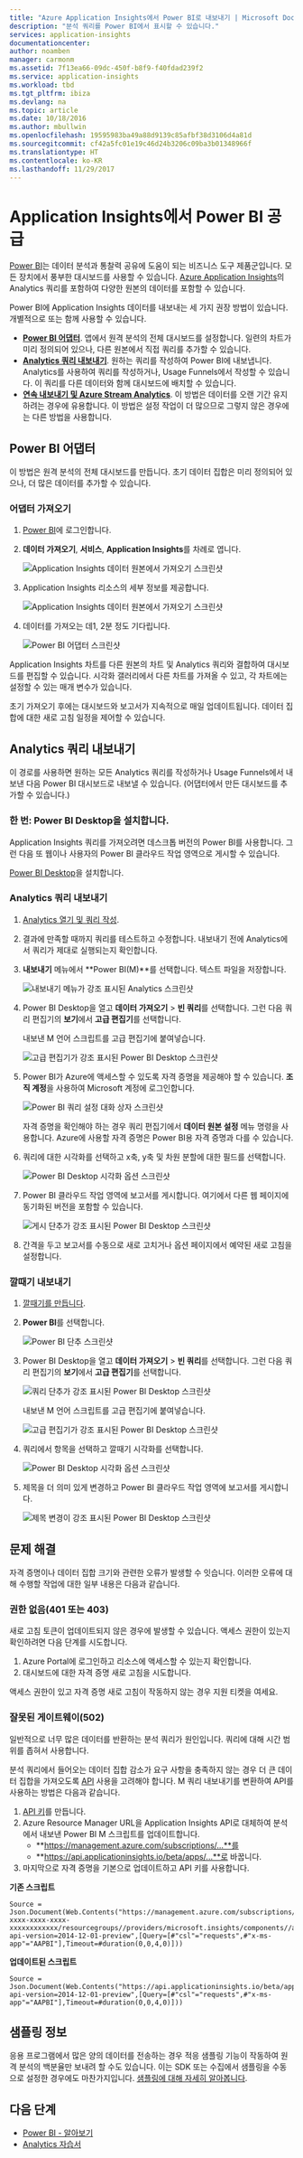 ```yaml
---
title: "Azure Application Insights에서 Power BI로 내보내기 | Microsoft Docs"
description: "분석 쿼리를 Power BI에서 표시할 수 있습니다."
services: application-insights
documentationcenter: 
author: noamben
manager: carmonm
ms.assetid: 7f13ea66-09dc-450f-b8f9-f40fdad239f2
ms.service: application-insights
ms.workload: tbd
ms.tgt_pltfrm: ibiza
ms.devlang: na
ms.topic: article
ms.date: 10/18/2016
ms.author: mbullwin
ms.openlocfilehash: 19595983ba49a88d9139c85afbf38d3106d4a81d
ms.sourcegitcommit: cf42a5fc01e19c46d24b3206c09ba3b01348966f
ms.translationtype: HT
ms.contentlocale: ko-KR
ms.lasthandoff: 11/29/2017
---
```

# <a name="feed-power-bi-from-application-insights"></a>Application Insights에서 Power BI 공급
[Power BI](http://www.powerbi.com/)는 데이터 분석과 통찰력 공유에 도움이 되는 비즈니스 도구 제품군입니다. 모든 장치에서 풍부한 대시보드를 사용할 수 있습니다. [Azure Application Insights](app-insights-overview.md)의 Analytics 쿼리를 포함하여 다양한 원본의 데이터를 포함할 수 있습니다.

Power BI에 Application Insights 데이터를 내보내는 세 가지 권장 방법이 있습니다. 개별적으로 또는 함께 사용할 수 있습니다.

* [**Power BI 어댑터**](#power-pi-adapter). 앱에서 원격 분석의 전체 대시보드를 설정합니다. 일련의 차트가 미리 정의되어 있으나, 다른 원본에서 직접 쿼리를 추가할 수 있습니다.
* [**Analytics 쿼리 내보내기**](#export-analytics-queries). 원하는 쿼리를 작성하여 Power BI에 내보냅니다. Analytics를 사용하여 쿼리를 작성하거나, Usage Funnels에서 작성할 수 있습니다. 이 쿼리를 다른 데이터와 함께 대시보드에 배치할 수 있습니다.
* [**연속 내보내기 및 Azure Stream Analytics**](app-insights-export-stream-analytics.md). 이 방법은 데이터를 오랜 기간 유지하려는 경우에 유용합니다. 이 방법은 설정 작업이 더 많으므로 그렇지 않은 경우에는 다른 방법을 사용합니다.

## <a name="power-bi-adapter"></a>Power BI 어댑터
이 방법은 원격 분석의 전체 대시보드를 만듭니다. 초기 데이터 집합은 미리 정의되어 있으나, 더 많은 데이터를 추가할 수 있습니다.

### <a name="get-the-adapter"></a>어댑터 가져오기
1. [Power BI](https://app.powerbi.com/)에 로그인합니다.
2. **데이터 가져오기**, **서비스**, **Application Insights**를 차례로 엽니다.
   
    ![Application Insights 데이터 원본에서 가져오기 스크린샷](./media/app-insights-export-power-bi/power-bi-adapter.png)
3. Application Insights 리소스의 세부 정보를 제공합니다.
   
    ![Application Insights 데이터 원본에서 가져오기 스크린샷](./media/app-insights-export-power-bi/azure-subscription-resource-group-name.png)
4. 데이터를 가져오는 데1, 2분 정도 기다립니다.
   
    ![Power BI 어댑터 스크린샷](./media/app-insights-export-power-bi/010.png)

Application Insights 차트를 다른 원본의 차트 및 Analytics 쿼리와 결합하여 대시보드를 편집할 수 있습니다. 시각화 갤러리에서 다른 차트를 가져올 수 있고, 각 차트에는 설정할 수 있는 매개 변수가 있습니다.

초기 가져오기 후에는 대시보드와 보고서가 지속적으로 매일 업데이트됩니다. 데이터 집합에 대한 새로 고침 일정을 제어할 수 있습니다.

## <a name="export-analytics-queries"></a>Analytics 쿼리 내보내기
이 경로를 사용하면 원하는 모든 Analytics 쿼리를 작성하거나 Usage Funnels에서 내보낸 다음 Power BI 대시보드로 내보낼 수 있습니다. (어댑터에서 만든 대시보드를 추가할 수 있습니다.)

### <a name="one-time-install-power-bi-desktop"></a>한 번: Power BI Desktop을 설치합니다.
Application Insights 쿼리를 가져오려면 데스크톱 버전의 Power BI를 사용합니다. 그런 다음 또 웹이나 사용자의 Power BI 클라우드 작업 영역으로 게시할 수 있습니다. 

[Power BI Desktop](https://powerbi.microsoft.com/en-us/desktop/)을 설치합니다.

### <a name="export-an-analytics-query"></a>Analytics 쿼리 내보내기
1. [Analytics 열기 및 쿼리 작성](app-insights-analytics-tour.md).
2. 결과에 만족할 때까지 쿼리를 테스트하고 수정합니다. 내보내기 전에 Analytics에서 쿼리가 제대로 실행되는지 확인합니다.
3. **내보내기** 메뉴에서 **Power BI(M)**를 선택합니다. 텍스트 파일을 저장합니다.
   
    ![내보내기 메뉴가 강조 표시된 Analytics 스크린샷](./media/app-insights-export-power-bi/analytics-export-power-bi.png)
4. Power BI Desktop을 열고 **데이터 가져오기** > **빈 쿼리**를 선택합니다. 그런 다음 쿼리 편집기의 **보기**에서 **고급 편집기**를 선택합니다.

    내보낸 M 언어 스크립트를 고급 편집기에 붙여넣습니다.

    ![고급 편집기가 강조 표시된 Power BI Desktop 스크린샷](./media/app-insights-export-power-bi/power-bi-import-analytics-query.png)

1. Power BI가 Azure에 액세스할 수 있도록 자격 증명을 제공해야 할 수 있습니다. **조직 계정**을 사용하여 Microsoft 계정에 로그인합니다.
   
    ![Power BI 쿼리 설정 대화 상자 스크린샷](./media/app-insights-export-power-bi/power-bi-import-sign-in.png)

    자격 증명을 확인해야 하는 경우 쿼리 편집기에서 **데이터 원본 설정** 메뉴 명령을 사용합니다. Azure에 사용할 자격 증명은 Power BI용 자격 증명과 다를 수 있습니다.
2. 쿼리에 대한 시각화를 선택하고 x축, y축 및 차원 분할에 대한 필드를 선택합니다.
   
    ![Power BI Desktop 시각화 옵션 스크린샷](./media/app-insights-export-power-bi/power-bi-analytics-visualize.png)
3. Power BI 클라우드 작업 영역에 보고서를 게시합니다. 여기에서 다른 웹 페이지에 동기화된 버전을 포함할 수 있습니다.
   
    ![게시 단추가 강조 표시된 Power BI Desktop 스크린샷](./media/app-insights-export-power-bi/publish-power-bi.png)
4. 간격을 두고 보고서를 수동으로 새로 고치거나 옵션 페이지에서 예약된 새로 고침을 설정합니다.

### <a name="export-a-funnel"></a>깔때기 내보내기
1. [깔때기를 만듭니다](usage-funnels.md).
2. **Power BI**를 선택합니다. 

   ![Power BI 단추 스크린샷](./media/app-insights-export-power-bi/button.png)
   
3. Power BI Desktop을 열고 **데이터 가져오기** > **빈 쿼리**를 선택합니다. 그런 다음 쿼리 편집기의 **보기**에서 **고급 편집기**를 선택합니다.

   ![쿼리 단추가 강조 표시된 Power BI Desktop 스크린샷](./media/app-insights-export-power-bi/blankquery.png)

   내보낸 M 언어 스크립트를 고급 편집기에 붙여넣습니다. 

   ![고급 편집기가 강조 표시된 Power BI Desktop 스크린샷](./media/app-insights-export-power-bi/advancedquery.png)

4. 쿼리에서 항목을 선택하고 깔때기 시각화를 선택합니다.

   ![Power BI Desktop 시각화 옵션 스크린샷](./media/app-insights-export-power-bi/selectsequence.png)

5. 제목을 더 의미 있게 변경하고 Power BI 클라우드 작업 영역에 보고서를 게시합니다. 

   ![제목 변경이 강조 표시된 Power BI Desktop 스크린샷](./media/app-insights-export-power-bi/changetitle.png)

## <a name="troubleshooting"></a>문제 해결

자격 증명이나 데이터 집합 크기와 관련한 오류가 발생할 수 잇습니다. 이러한 오류에 대해 수행할 작업에 대한 일부 내용은 다음과 같습니다.

### <a name="unauthorized-401-or-403"></a>권한 없음(401 또는 403) 
새로 고침 토큰이 업데이트되지 않은 경우에 발생할 수 있습니다. 액세스 권한이 있는지 확인하려면 다음 단계를 시도합니다.

1. Azure Portal에 로그인하고 리소스에 액세스할 수 있는지 확인합니다.
2. 대시보드에 대한 자격 증명 새로 고침을 시도합니다.

 액세스 권한이 있고 자격 증명 새로 고침이 작동하지 않는 경우 지원 티켓을 여세요.

### <a name="bad-gateway-502"></a>잘못된 게이트웨이(502)
일반적으로 너무 많은 데이터를 반환하는 분석 쿼리가 원인입니다. 쿼리에 대해 시간 범위를 좁혀서 사용합니다. 

분석 쿼리에서 들어오는 데이터 집합 감소가 요구 사항을 충족하지 않는 경우 더 큰 데이터 집합을 가져오도록 [API](https://dev.applicationinsights.io/documentation/overview) 사용을 고려해야 합니다. M 쿼리 내보내기를 변환하여 API를 사용하는 방법은 다음과 같습니다.

1. [API 키](https://dev.applicationinsights.io/documentation/Authorization/API-key-and-App-ID)를 만듭니다.
2. Azure Resource Manager URL을 Application Insights API로 대체하여 분석에서 내보낸 Power BI M 스크립트를 업데이트합니다.
   * **https://management.azure.com/subscriptions/...**를
   * **https://api.applicationinsights.io/beta/apps/...**로 바꿉니다.
3. 마지막으로 자격 증명을 기본으로 업데이트하고 API 키를 사용합니다.
  

**기존 스크립트**
 ```
 Source = Json.Document(Web.Contents("https://management.azure.com/subscriptions/xxxxxxxx-xxxx-xxxx-xxxx-xxxxxxxxxxxx/resourcegroups//providers/microsoft.insights/components//api/query?api-version=2014-12-01-preview",[Query=[#"csl"="requests",#"x-ms-app"="AAPBI"],Timeout=#duration(0,0,4,0)]))
 ```
**업데이트된 스크립트**
 ```
 Source = Json.Document(Web.Contents("https://api.applicationinsights.io/beta/apps/<APPLICATION_ID>/query?api-version=2014-12-01-preview",[Query=[#"csl"="requests",#"x-ms-app"="AAPBI"],Timeout=#duration(0,0,4,0)]))
 ```

## <a name="about-sampling"></a>샘플링 정보
응용 프로그램에서 많은 양의 데이터를 전송하는 경우 적응 샘플링 기능이 작동하여 원격 분석의 백분율만 보내려 할 수도 있습니다. 이는 SDK 또는 수집에서 샘플링을 수동으로 설정한 경우에도 마찬가지입니다. [샘플링에 대해 자세히 알아봅니다](app-insights-sampling.md).


## <a name="next-steps"></a>다음 단계
* [Power BI - 알아보기](http://www.powerbi.com/learning/)
* [Analytics 자습서](app-insights-analytics-tour.md)

